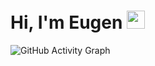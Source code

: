 # Hi, I'm Eugen <img src="https://github.com/TheDudeThatCode/TheDudeThatCode/blob/master/Assets/Hi.gif" width="29px">


![GitHub Activity Graph](https://cdn.hackernoon.com/images/cl-0-trqiv-904-gq-0-as-63-xgab-2-dm.jpg)
